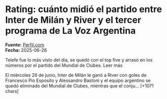 # Rating: cuánto midió el partido entre Inter de Milán y River y el tercer programa de La Voz Argentina

**Fuente:** [Perfil.com](https://exitoina.perfil.com/noticias/rating/rating-cuanto-midio-partido-inter-de-milan-river-tercer-programa-la-voz-argentina.phtml)  
**Fecha:** 2025-06-26

Telefe fue lo más visto del día, se quedó con el top five y arrasó en los números por el partido del Mundial de Clubes. Leer más

El miércoles 26 de junio, Inter de Milán le ganó a River con goles de Francesco Pio Esposito y Alessandro Bastoni y el equipo argentino se quedó eliminado del Mundial de Clubes, mientras que el conju… [+1071 chars]
